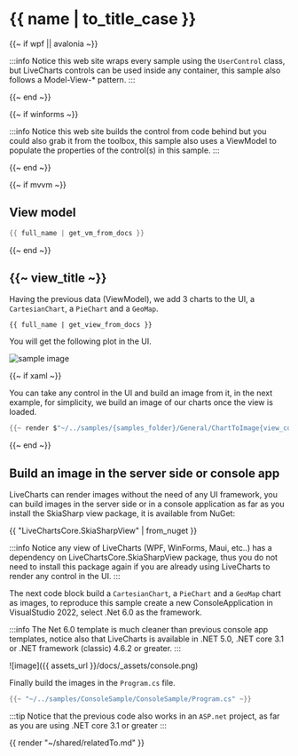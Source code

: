 # {{ name | to_title_case }}

{{~ if wpf || avalonia ~}}

:::info
Notice this web site wraps every sample using the `UserControl` class, but LiveCharts controls can be used inside any container, 
this sample also follows a Model-View-* pattern.
:::

{{~ end ~}}

{{~ if winforms ~}}

:::info
Notice this web site builds the control from code behind but you could also grab it from the toolbox,
this sample also uses a ViewModel to populate the properties of the control(s) in this sample.
:::

{{~ end ~}}

{{~ if mvvm ~}}
## View model

```csharp
{{ full_name | get_vm_from_docs }}
```
{{~ end ~}}

## {{~ view_title ~}}

Having the previous data (ViewModel), we add 3 charts to the UI, a `CartesianChart`, a `PieChart` and a `GeoMap`.

```
{{ full_name | get_view_from_docs }}
```

You will get the following plot in the UI.

<div class="text-center sample-img">
    <img src="{{ assets_url }}/docs/{{ unique_name }}/result2.png" alt="sample image" />
</div>

{{~ if xaml ~}}

You can take any control in the UI and build an image from it, in the next example, for simplicity, we build an image of our charts once the 
view is loaded.

```csharp
{{~ render $"~/../samples/{samples_folder}/General/ChartToImage{view_code}" ~}}
```
{{~ end ~}}

## Build an image in the server side or console app

LiveCharts can render images without the need of any UI framework, you can build images in the server side or in a console 
application as far as you install the SkiaSharp view package, it is available from NuGet:

{{ "LiveChartsCore.SkiaSharpView" | from_nuget }}

:::info
Notice any view of LiveCharts (WPF, WinForms, Maui, etc..) has a dependency on
LiveChartsCore.SkiaSharpView package, thus you do not need to install this package again if you are already
using LiveCharts to render any control in the UI.
:::

The next code block build a `CartesianChart`, a `PieChart` and a `GeoMap` chart as images, to reproduce this sample
create a new ConsoleApplication in VisualStudio 2022, select .Net 6.0 as the framework.

:::info
The Net 6.0 template is much cleaner than previous console app templates, notice also that LiveCharts is available in 
.NET 5.0, .NET core 3.1 or .NET framework (classic) 4.6.2 or greater.
:::

![image]({{ assets_url }}/docs/_assets/console.png)

Finally build the images in the `Program.cs` file.

```csharp
{{~ "~/../samples/ConsoleSample/ConsoleSample/Program.cs" ~}}
```

:::tip
Notice that the previous code also works in an `ASP.net` project, as far as you are using .NET core 3.1 or greater
:::

{{ render "~/shared/relatedTo.md" }}